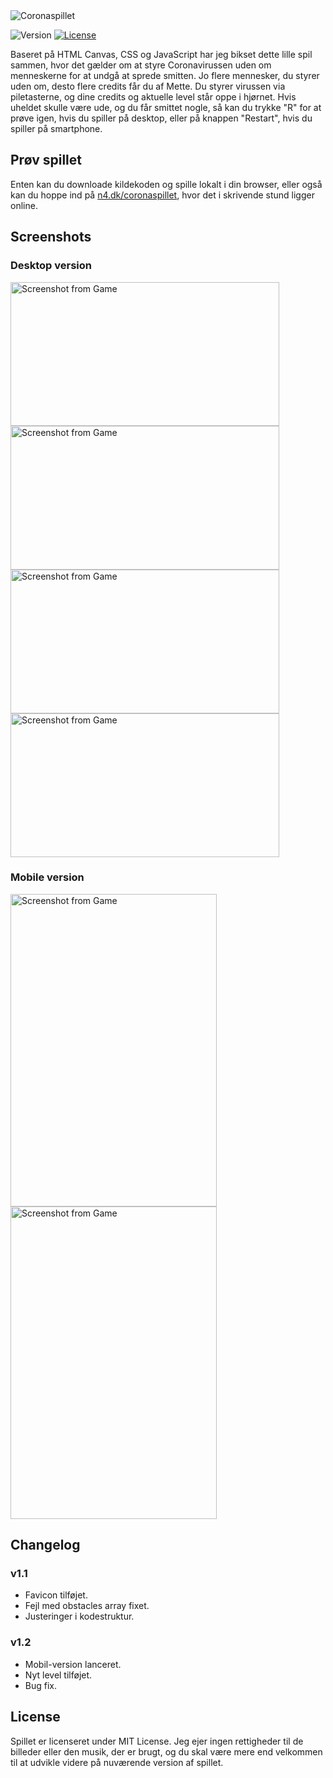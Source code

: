 <img src="https://i.imgur.com/VmlVGvy.png" alt="Coronaspillet" />

<img src="https://img.shields.io/badge/version-1.2-red" alt="Version" /> <a href="LICENSE"><img src="https://img.shields.io/badge/license-MIT-green" alt="License" /></a>

Baseret på HTML Canvas, CSS og JavaScript har jeg bikset dette lille spil sammen, hvor det gælder om at styre Coronavirussen uden om menneskerne for at undgå at sprede smitten. Jo flere mennesker, du styrer uden om, desto flere credits får du af Mette. Du styrer virussen via piletasterne, og dine credits og aktuelle level står oppe i hjørnet. Hvis uheldet skulle være ude, og du får smittet nogle, så kan du trykke "R" for at prøve igen, hvis du spiller på desktop, eller på knappen "Restart", hvis du spiller på smartphone.

## Prøv spillet

Enten kan du downloade kildekoden og spille lokalt i din browser, eller også kan du hoppe ind på [n4.dk/coronaspillet](http://n4.dk/coronaspillet), hvor det i skrivende stund ligger online.

## Screenshots

### Desktop version

<img src="https://i.imgur.com/rSTTsqt.png" alt="Screenshot from Game" width="430" height="230" /> <img src="https://i.imgur.com/XKqyOTp.png" alt="Screenshot from Game" width="430" height="230" /> <img src="https://i.imgur.com/KVuhlVH.png" alt="Screenshot from Game" width="430" height="230" /> <img src="https://i.imgur.com/zszLsBW.png" alt="Screenshot from Game" width="430" height="230" />

### Mobile version

<img src="https://i.imgur.com/JymrIG0.png" alt="Screenshot from Game" width="330" height="500" /> <img src="https://i.imgur.com/9ZpcZZi.png" alt="Screenshot from Game" width="330" height="500" />

## Changelog

### v1.1

- Favicon tilføjet.
- Fejl med obstacles array fixet.
- Justeringer i kodestruktur.

### v1.2

- Mobil-version lanceret.
- Nyt level tilføjet.
- Bug fix.

## License

Spillet er licenseret under MIT License. Jeg ejer ingen rettigheder til de billeder eller den musik, der er brugt, og du skal være mere end velkommen til at udvikle videre på nuværende version af spillet.
